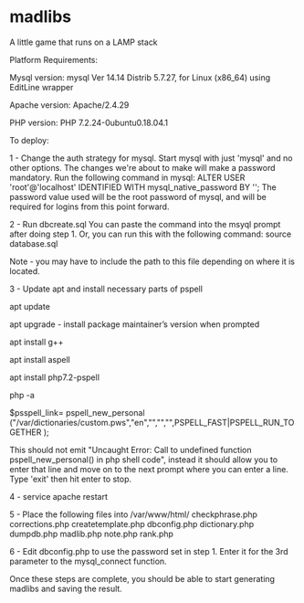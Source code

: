 # madlibs
A little game that runs on a LAMP stack

Platform Requirements:

Mysql version:
mysql  Ver 14.14 Distrib 5.7.27, for Linux (x86_64) using  EditLine wrapper

Apache version:
Apache/2.4.29 

PHP version:
PHP 7.2.24-0ubuntu0.18.04.1

To deploy:

1 - Change the auth strategy for mysql.
Start mysql with just 'mysql' and no other options. The changes we're about to make will make a password mandatory.
Run the following command in mysql: ALTER USER 'root'@'localhost' IDENTIFIED WITH mysql_native_password BY '<YOUR PASSWORD>';
The password value used will be the root password of mysql, and will be required for logins from this point forward.

2 - Run dbcreate.sql
You can paste the command into the msyql prompt after doing step 1.
Or, you can run this with the following command: source database.sql

Note - you may have to include the path to this file depending on where it is located.

3 - Update apt and install necessary parts of pspell

apt update

apt upgrade - install package maintainer’s version when prompted

apt install g++

apt install aspell

apt install php7.2-pspell

php -a

$psspell_link= pspell_new_personal ("/var/dictionaries/custom.pws","en","","","",PSPELL_FAST|PSPELL_RUN_TOGETHER );

This should not emit "Uncaught Error: Call to undefined function pspell_new_personal() in php shell code", instead it should allow you to enter that line and move on to the next prompt where you can enter a line. Type 'exit' then hit enter to stop.

4 - service apache restart

5 - Place the following files into /var/www/html/
checkphrase.php
corrections.php
createtemplate.php
dbconfig.php
dictionary.php
dumpdb.php
madlib.php
note.php
rank.php

6 - Edit dbconfig.php to use the password set in step 1. Enter it for the 3rd parameter to the mysql_connect function.

Once these steps are complete, you should be able to start generating madlibs and saving the result.
